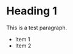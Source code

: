 <!DOCTYPE html>
<html lang="en">
<head>
<title>Index</title>
<meta charset="utf-8">
<link rel="stylesheet" href="styles.css">
</head>
<body class="body">
    <h1 class="text">Heading 1</h1>
    <p class="text">This is a test paragraph.</p>
    <ul class="text">
        <li>Item 1</li>
        <li>Item 2</li>
    </ul>
    <!--table class="text">
        <tr>
        <th>First Name</th>
        <th>Last Name</th>
        <th>Email</th>
        <th>Phone</th>
        </tr>
        <tr>
        <td>Ron</td>
        <td>Swanson</td>
        <td><a href="mailto:ron.swanson@email.com">ron.swanson@email.com</a></td>
        <td>(817)256-0001</td>
        </tr>
        <tr>
        <td>April</td>
        <td>Ludgate</td>
        <td><a href="mailto:april.ludgate@email.com">april.ludgate@email.com</a></td>
        <td>(817)256-0002</td>
        </tr>
        <tr>
        <td>Andy</td>
        <td>Dwyer</td>
        <td><a href="mailto:andy.dwyer@email.com">andy.dwyer@email.com</a></td>
        <td>(817)256-0003</td>
        </tr>
        </table-->
</body>
</html>